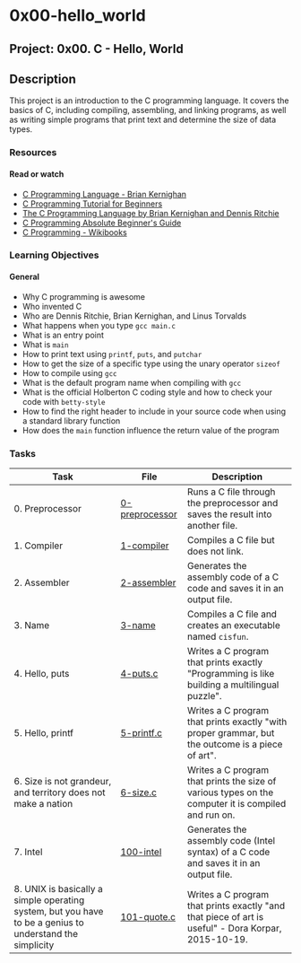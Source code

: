 # 0x00-hello_world

## Project: 0x00. C - Hello, World

## Description

This project is an introduction to the C programming language. It covers the basics of C, including compiling, assembling, and linking programs, as well as writing simple programs that print text and determine the size of data types.

### Resources

#### Read or watch

- [C Programming Language - Brian Kernighan](https://www.youtube.com/watch?v=de2Hsvxaf8M)
- [C Programming Tutorial for Beginners](https://www.learn-c.org/)
- [The C Programming Language by Brian Kernighan and Dennis Ritchie](https://www.amazon.com/C-Programming-Language-2nd/dp/0131103628)
- [C Programming Absolute Beginner's Guide](https://www.amazon.com/C-Programming-Absolute-Beginners-Guide/dp/0789751984)
- [C Programming - Wikibooks](https://en.wikibooks.org/wiki/C_Programming)

### Learning Objectives

#### General

- Why C programming is awesome
- Who invented C
- Who are Dennis Ritchie, Brian Kernighan, and Linus Torvalds
- What happens when you type `gcc main.c`
- What is an entry point
- What is `main`
- How to print text using `printf`, `puts`, and `putchar`
- How to get the size of a specific type using the unary operator `sizeof`
- How to compile using `gcc`
- What is the default program name when compiling with `gcc`
- What is the official Holberton C coding style and how to check your code with `betty-style`
- How to find the right header to include in your source code when using a standard library function
- How does the `main` function influence the return value of the program

### Tasks

| Task                                                                                                     | File                               | Description                                                                                         |
| -------------------------------------------------------------------------------------------------------- | ---------------------------------- | --------------------------------------------------------------------------------------------------- |
| 0. Preprocessor                                                                                          | [0-preprocessor](./0-preprocessor) | Runs a C file through the preprocessor and saves the result into another file.                      |
| 1. Compiler                                                                                              | [1-compiler](./1-compiler)         | Compiles a C file but does not link.                                                                |
| 2. Assembler                                                                                             | [2-assembler](./2-assembler)       | Generates the assembly code of a C code and saves it in an output file.                             |
| 3. Name                                                                                                  | [3-name](./3-name)                 | Compiles a C file and creates an executable named `cisfun`.                                         |
| 4. Hello, puts                                                                                           | [4-puts.c](./4-puts.c)             | Writes a C program that prints exactly "Programming is like building a multilingual puzzle".        |
| 5. Hello, printf                                                                                         | [5-printf.c](./5-printf.c)         | Writes a C program that prints exactly "with proper grammar, but the outcome is a piece of art".    |
| 6. Size is not grandeur, and territory does not make a nation                                            | [6-size.c](./6-size.c)             | Writes a C program that prints the size of various types on the computer it is compiled and run on. |
| 7. Intel                                                                                                 | [100-intel](./100-intel)           | Generates the assembly code (Intel syntax) of a C code and saves it in an output file.              |
| 8. UNIX is basically a simple operating system, but you have to be a genius to understand the simplicity | [101-quote.c](./101-quote.c)       | Writes a C program that prints exactly "and that piece of art is useful" - Dora Korpar, 2015-10-19. |
